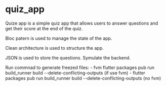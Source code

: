 # quiz_app

Quize app is a simple quiz app that allows users to answer questions and get their score at the end of the quiz.

Bloc patern is used to manage the state of the app.

Clean architecture is used to structure the app.

JSON is used to store the questions. Symulate the backend.

Run commnad to generate freezed files: 
    - fvm flutter packages pub run build_runner build --delete-conflicting-outputs (if use fvm)
    - flutter packages pub run build_runner build --delete-conflicting-outputs (no fvm)
